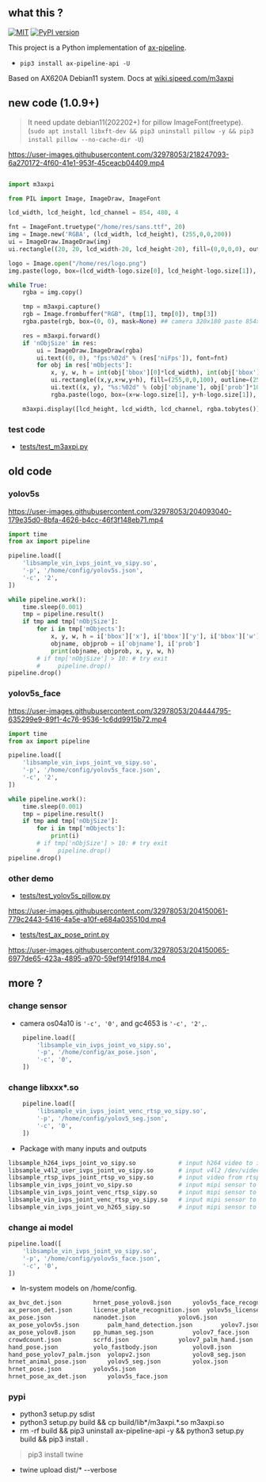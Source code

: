 ## what this ?

[![MIT](https://img.shields.io/badge/license-MIT-blue.svg)](./LICENSE)
[![PyPI version](https://badge.fury.io/py/ax-pipeline-api.svg)](https://badge.fury.io/py/ax-pipeline-api)

This project is a Python implementation of [ax-pipeline](https://github.com/AXERA-TECH/ax-pipeline).

- `pip3 install ax-pipeline-api -U`

Based on AX620A Debian11 system. Docs at [wiki.sipeed.com/m3axpi](https://wiki.sipeed.com/m3axpi)

## new code (1.0.9+)

>  It need update debian11(202202+) for pillow ImageFont(freetype). (`sudo apt install libxft-dev && pip3 uninstall pillow -y && pip3 install pillow --no-cache-dir -U`)

https://user-images.githubusercontent.com/32978053/218247093-6a270172-4f60-41e1-953f-45ceacb04409.mp4

```python

import m3axpi

from PIL import Image, ImageDraw, ImageFont

lcd_width, lcd_height, lcd_channel = 854, 480, 4

fnt = ImageFont.truetype("/home/res/sans.ttf", 20)
img = Image.new('RGBA', (lcd_width, lcd_height), (255,0,0,200))
ui = ImageDraw.ImageDraw(img)
ui.rectangle((20, 20, lcd_width-20, lcd_height-20), fill=(0,0,0,0), outline=(0,0,255,100), width=20)

logo = Image.open("/home/res/logo.png")
img.paste(logo, box=(lcd_width-logo.size[0], lcd_height-logo.size[1]), mask=None)

while True:
    rgba = img.copy()

    tmp = m3axpi.capture()
    rgb = Image.frombuffer("RGB", (tmp[1], tmp[0]), tmp[3])
    rgba.paste(rgb, box=(0, 0), mask=None) ## camera 320x180 paste 854x480

    res = m3axpi.forward()
    if 'nObjSize' in res:
        ui = ImageDraw.ImageDraw(rgba)
        ui.text((0, 0), "fps:%02d" % (res['niFps']), font=fnt)
        for obj in res['mObjects']:
            x, y, w, h = int(obj['bbox'][0]*lcd_width), int(obj['bbox'][1]*lcd_height), int(obj['bbox'][2]*lcd_width), int(obj['bbox'][3]*lcd_height)
            ui.rectangle((x,y,x+w,y+h), fill=(255,0,0,100), outline=(255,0,0,255))
            ui.text((x, y), "%s:%02d" % (obj['objname'], obj['prob']*100), font=fnt)
            rgba.paste(logo, box=(x+w-logo.size[1], y+h-logo.size[1]), mask=None)

    m3axpi.display([lcd_height, lcd_width, lcd_channel, rgba.tobytes()])

```

### test code

- [tests/test_m3axpi.py](tests/test_m3axpi.py)

## old code

### yolov5s

https://user-images.githubusercontent.com/32978053/204093040-179e35d0-8bfa-4626-b4cc-46f3f148eb71.mp4

```python
import time
from ax import pipeline

pipeline.load([
    'libsample_vin_ivps_joint_vo_sipy.so',
    '-p', '/home/config/yolov5s.json',
    '-c', '2',
])

while pipeline.work():
    time.sleep(0.001)
    tmp = pipeline.result()
    if tmp and tmp['nObjSize']:
        for i in tmp['mObjects']:
            x, y, w, h = i['bbox']['x'], i['bbox']['y'], i['bbox']['w'], i['bbox']['h']
            objname, objprob = i['objname'], i['prob']
            print(objname, objprob, x, y, w, h)
        # if tmp['nObjSize'] > 10: # try exit
        #     pipeline.drop()
pipeline.drop()

```

### yolov5s_face

https://user-images.githubusercontent.com/32978053/204444795-635299e9-89f1-4c76-9536-1c6dd9915b72.mp4

```python
import time
from ax import pipeline

pipeline.load([
    'libsample_vin_ivps_joint_vo_sipy.so',
    '-p', '/home/config/yolov5s_face.json',
    '-c', '2',
])

while pipeline.work():
    time.sleep(0.001)
    tmp = pipeline.result()
    if tmp and tmp['nObjSize']:
        for i in tmp['mObjects']:
            print(i)
        # if tmp['nObjSize'] > 10: # try exit
        #     pipeline.drop()
pipeline.drop()

```

### other demo

- [tests/test_yolov5s_pillow.py](tests/test_yolov5s_pillow.py)

https://user-images.githubusercontent.com/32978053/204150061-779c2443-5416-4a5e-a10f-e684a035510d.mp4

- [tests/test_ax_pose_print.py](tests/test_ax_pose_print.py)

https://user-images.githubusercontent.com/32978053/204150065-6977de65-423a-4895-a970-59ef914f9184.mp4

## more ?

### change sensor

- camera os04a10 is `'-c', '0',` and gc4653 is `'-c', '2',`.

```python
    pipeline.load([
        'libsample_vin_ivps_joint_vo_sipy.so',
        '-p', '/home/config/ax_pose.json',
        '-c', '0',
    ])
```

### change libxxx*.so

```python
    pipeline.load([
        'libsample_vin_ivps_joint_venc_rtsp_vo_sipy.so',
        '-p', '/home/config/yolov5_seg.json',
        '-c', '0',
    ])
```

- Package with many inputs and outputs

```bash
libsample_h264_ivps_joint_vo_sipy.so            # input h264 video to ivps joint output screen vo
libsample_v4l2_user_ivps_joint_vo_sipy.so       # input v4l2 /dev/videoX to ivps joint output screen vo
libsample_rtsp_ivps_joint_rtsp_vo_sipy.so       # input video from rtsp to ivps joint output rtsp and screen vo
libsample_vin_ivps_joint_vo_sipy.so             # input mipi sensor to ivps joint output screen vo
libsample_vin_ivps_joint_venc_rtsp_sipy.so      # input mipi sensor to ivps joint output rtsp
libsample_vin_ivps_joint_venc_rtsp_vo_sipy.so   # input mipi sensor to ivps joint output rtsp and screen vo
libsample_vin_ivps_joint_vo_h265_sipy.so        # input mipi sensor to ivps joint output screen vo and save h265 video file
```

### change ai model

```python
pipeline.load([
    'libsample_vin_ivps_joint_vo_sipy.so',
    '-p', '/home/config/yolov5s_face.json',
    '-c', '0',
])
```

- In-system models on /home/config.

```bash
ax_bvc_det.json		    hrnet_pose_yolov8.json	    yolov5s_face_recognition.json
ax_person_det.json	    license_plate_recognition.json  yolov5s_license_plate.json
ax_pose.json		    nanodet.json		    yolov6.json
ax_pose_yolov5s.json	    palm_hand_detection.json	    yolov7.json
ax_pose_yolov8.json	    pp_human_seg.json		    yolov7_face.json
crowdcount.json		    scrfd.json			    yolov7_palm_hand.json
hand_pose.json		    yolo_fastbody.json		    yolov8.json
hand_pose_yolov7_palm.json  yolopv2.json		    yolov8_seg.json
hrnet_animal_pose.json	    yolov5_seg.json		    yolox.json
hrnet_pose.json		    yolov5s.json
hrnet_pose_ax_det.json	    yolov5s_face.json
```

### pypi

- python3 setup.py sdist
- python3 setup.py build && cp build/lib*/m3axpi.*.so m3axpi.so
- rm -rf build && pip3 uninstall ax-pipeline-api -y && python3 setup.py build && pip3 install .
> pip3 install twine
- twine upload dist/* --verbose
